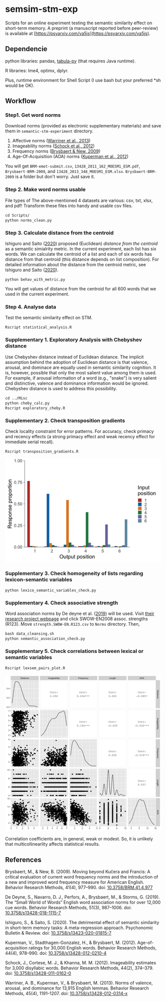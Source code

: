 # semsim-stm-exp
Scripts for an online experiment testing the semantic similarity effect on short-term memory. A preprint (a manuscript reported before peer-review) is available at [https://psyarxiv.com/va5js](https://psyarxiv.com/va5js).

## Dependencie
python libraries: pandas, [tabula-py](https://github.com/chezou/tabula-py) (that requires Java runtime).

R libraries: lme4, optimx, dplyr.

Plus, runtime environment for Shell Script (I use bash but your preferred \*sh would be OK).

## Workflow
### Step1. Get word norms
Download norms (provided as electronic supplementary materials) and save them in `semantic-stm-experiment` directory.
1. Affective norms ([Warriner et al., 2013](https://doi.org/10.3758/s13428-012-0314-x))
2. Imageability norms ([Schock et al., 2012](https://doi.org/10.3758/s13428-011-0162-0))
3. Frequency norms ([Brysbaert & New, 2009](https://doi.org/10.3758/BRM.41.4.977))
4. Age-Of-Acquisition (AOA) norms ([Kuperman et al., 2012](https://doi.org/10.3758/s13428-013-0348-8))

You will get `BRM-emot-submit.csv`, `13428_2011_162_MOESM1_ESM.pdf`, `Brysbaert-BRM-2009`, and `13428_2013_348_MOESM1_ESM.xlsx`. `Brysbaert-BRM-2009` is a folder but don't worry. Just save it.

### Step 2. Make word norms usable
File types of The above-mentioned 4 datasets are various: csv, txt, xlsx, and pdf!
Transform these files into handy and usable csv files.
```
cd Scripts/
python norms_clean.py
```

### Step 3. Calculate distance from the centroid
Ishiguro and Saito ([2020](https://doi.org/10.3758/s13423-020-01815-7)) proposed (Euclidean) *distance from the centroid* as a semantic simialrity metric. In the current experiment, each list has six words. We can calculate the centroid of a list and each of six words has distance from that centroid (this distance depends on list composition). For detailed information about the distance from the centroid metric, see Ishiguro and Saito ([2020](https://doi.org/10.3758/s13423-020-01815-7)).
```
python behav_with_metric.py
```
You will get values of distance from the centroid for all 600 words that we used in the current experiment.

### Step 4. Analyse data

Test the semantic similarity effect on STM.

```
Rscript statistical_analysis.R
```

### Supplementary 1. Exploratory Analysis with Chebyshev distance

Use Chebyshev distance instead of Euclidean distance. The implicit assumption behind the adoption of Euclidean distance is that valence, arousal, and dominace are equally used in semantic similarity cognition. It is, however, possible that only the most salient value among them is used. For example, if arousal information of a word (e.g., "snake") is very salient and distinctive, valence and dominance information would be ignored. Chebyshev distance is used to address this possibility.

```
cd ../Misc
python cheby_calc.py
Rscript exploratory_cheby.R
```

### Supplementary 2. Check transposition gradients

Check locality constraint for error patterns. For accuracy, check primacy and recency effects (a strong primacy effect and weak recency effect for immediate serial recall).

```
Rscript transposition_gradients.R
```
![transposition_gradients](https://github.com/grocio/semsim-stm-exp/blob/main/Results/transposition_gradients.png)
### Supplementary 3. Check homogeneity of lists regarding lexicon-semantic variables

```
python lexico_semantic_variables_check.py
```

### Supplementary 4. Check associative strength
Word association norms by De deyne et al. ([2019](https://doi.org/10.3758/s13428-018-1115-7)) will be used. Visit [their research project webpage](https://smallworldofwords.org/en/project/research) and click SWOW-EN2008 assoc. strengths (R123). Move `strength.SWOW-EN.R123.csv` to `Norms` directory. Then,
```
bash data_cleansing.sh
python semantic_association_check.py
```

### Supplementary 5. Check correlations between lexical or semantic variables
```
Rscript lexsem_pairs_plot.R
```
![lexsem_pairs](https://github.com/grocio/semsim-stm-exp/blob/main/Results/pairsplot.png)

Correlation coefficients are, in general, weak or modest. So, it is unlikely that multicollinearlity affects statistical results.

## References
Brysbaert, M., & New, B. (2009). Moving beyond Kučera and Francis: A critical evaluation of current word frequency norms and the introduction of a new and improved word frequency measure for American English. Behavior Research Methods, 41(4), 977–990. doi: [10.3758/BRM.41.4.977](https://doi.org/10.3758/BRM.41.4.977)

De Deyne, S., Navarro, D. J., Perfors, A., Brysbaert, M., & Storms, G. (2019). The “Small World of Words” English word association norms for over 12,000 cue words. Behavior Research Methods, 51(3), 987–1006. doi: [10.3758/s13428-018-1115-7](https://doi.org/10.3758/s13428-018-1115-7)

Ishiguro, S., & Saito, S. (2020). The detrimental effect of semantic similarity in short-term memory tasks: A meta-regression approach. Psychonomic Bulletin & Review. doi: [10.3758/s13423-020-01815-7](https://doi.org/10.3758/s13423-020-01815-7)

Kuperman, V., Stadthagen-Gonzalez, H., & Brysbaert, M. (2012). Age-of-acquisition ratings for 30,000 English words. Behavior Research Methods, 44(4), 978–990. doi: [10.3758/s13428-012-0210-4](https://doi.org/10.3758/s13428-012-0210-4)

Schock, J., Cortese, M. J., & Khanna, M. M. (2012). Imageability estimates for 3,000 disyllabic words. Behavior Research Methods, 44(2), 374–379. doi: [10.3758/s13428-011-0162-0](https://doi.org/10.3758/s13428-011-0162-0)

Warriner, A. B., Kuperman, V., & Brysbaert, M. (2013). Norms of valence, arousal, and dominance for 13,915 English lemmas. Behavior Research Methods, 45(4), 1191–1207. doi: [10.3758/s13428-012-0314-x](https://doi.org/10.3758/s13428-012-0314-x)
